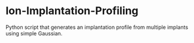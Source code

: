 # Ion-Implantation-Profiling
Python script that generates an implantation profile from multiple implants using simple Gaussian. 

